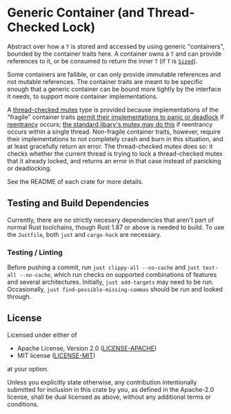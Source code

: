 # Generic Container (and Thread-Checked Lock)

Abstract over how a `T` is stored and accessed by using generic "containers", bounded by
the container traits here. A container owns a `T` and can provide references to it, or be
consumed to return the inner `T` (if `T` is [`Sized`]).

Some containers are fallible, or can only provide immutable references and not mutable
references. The container traits are meant to be specific enough that a generic container
can be bound more tightly by the interface it needs, to support more container implementations.

A [thread-checked mutex] type is provided because implementations of the "fragile" container
traits [permit their implementations to panic or deadlock] if [reentrancy] occurs;
[the standard libary's mutex may do this] if reentrancy occurs within a single thread. Non-fragile
container traits, however, require their implementations to not completely crash and burn in this
situation, and at least gracefully return an error. The thread-checked mutex does so: it checks
whether the current thread is trying to lock a thread-checked mutex that it already locked, and
returns an error in that case instead of panicking or deadlocking.

See the README of each crate for more details.

## Testing and Build Dependencies

Currently, there are no strictly necesary dependencies that aren't part of normal Rust toolchains,
though Rust 1.87 or above is needed to build. To use the `Justfile`, both `just` and `cargo-hack`
are necessary.

### Testing / Linting

Before pushing a commit, run `just clippy-all --no-cache` and `just test-all --no-cache`, which run
checks on supported combinations of features and several architectures. Initially,
`just add-targets` may need to be run. Occasionally, `just find-possible-missing-commas` should be
run and looked through.

## License

Licensed under either of

 * Apache License, Version 2.0 ([LICENSE-APACHE](LICENSE-APACHE))
 * MIT license ([LICENSE-MIT](LICENSE-MIT))

at your option.

Unless you explicitly state otherwise, any contribution intentionally submitted for inclusion in
this crate by you, as defined in the Apache-2.0 license, shall be dual licensed as above, without
any additional terms or conditions.


[`Sized`]: https://doc.rust-lang.org/std/marker/trait.Sized.html
[thread-checked mutex]: https://docs.rs/thread-checked-lock/0/thread_checked_lock/struct.ThreadCheckedMutex.html
[permit their implementations to panic or deadlock]: crates/generic-container/README.md#fragility-potential-panics-or-deadlocks
[reentrancy]: https://en.wikipedia.org/wiki/Reentrancy_(computing)
[the standard libary's mutex may do this]: https://doc.rust-lang.org/std/sync/struct.Mutex.html#method.lock
